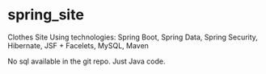 # spring_site
Clothes Site
Using technologies: Spring Boot, Spring Data, Spring Security, Hibernate, JSF + Facelets, MySQL, Maven


No sql available in the git repo. Just Java code.
